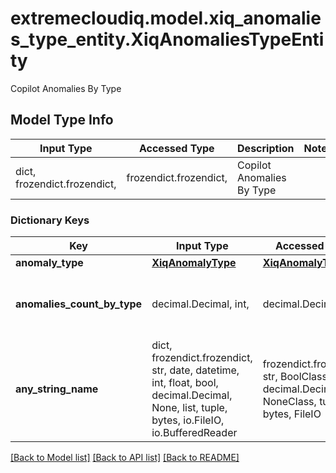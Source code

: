 # extremecloudiq.model.xiq_anomalies_type_entity.XiqAnomaliesTypeEntity

Copilot Anomalies By Type

## Model Type Info
Input Type | Accessed Type | Description | Notes
------------ | ------------- | ------------- | -------------
dict, frozendict.frozendict,  | frozendict.frozendict,  | Copilot Anomalies By Type | 

### Dictionary Keys
Key | Input Type | Accessed Type | Description | Notes
------------ | ------------- | ------------- | ------------- | -------------
**anomaly_type** | [**XiqAnomalyType**](XiqAnomalyType.md) | [**XiqAnomalyType**](XiqAnomalyType.md) |  | [optional] 
**anomalies_count_by_type** | decimal.Decimal, int,  | decimal.Decimal,  | Anomalies count with low severity | [optional] value must be a 32 bit integer
**any_string_name** | dict, frozendict.frozendict, str, date, datetime, int, float, bool, decimal.Decimal, None, list, tuple, bytes, io.FileIO, io.BufferedReader | frozendict.frozendict, str, BoolClass, decimal.Decimal, NoneClass, tuple, bytes, FileIO | any string name can be used but the value must be the correct type | [optional]

[[Back to Model list]](../../README.md#documentation-for-models) [[Back to API list]](../../README.md#documentation-for-api-endpoints) [[Back to README]](../../README.md)

